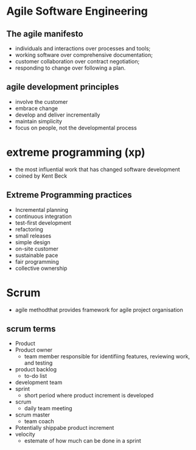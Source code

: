 # Agile Software Engineering

## The agile manifesto 
- individuals and interactions over processes and tools;
- working software over comprehensive documentation;
- customer collaboration over contract negotiation;
- responding to change over following a plan.

## agile development principles
- involve the customer
- embrace change 
- develop and deliver incrementally
- maintain simplicity 
- focus on people, not the developmental process

# extreme programming (xp)
- the most influential work that has changed software development 
- coined by Kent Beck

## Extreme Programming practices 
- Incremental planning
- continuous integration
- test-first development 
- refactoring 
- small releases
- simple design 
- on-site customer
- sustainable pace 
- fair programming
- collective ownership

# Scrum
- agile methodthat provides framework for agile project organisation

## scrum terms
- Product 
- Product owner 
    - team member responsible for identifiing features, reviewing work, and testing
- product backlog
    - to-do list
- development team
- sprint
    - short period where product increment is developed 
- scrum
    - daily team meeting
- scrum master
    - team coach 
- Potentially shippabe product increment
- velocity 
    - estemate of how much can be done in a sprint